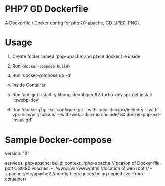# PHP7 GD Dockerfile
A Dockerfile / Docker config for php:7.0-apache, GD (JPEG, PNG).


# Usage

1. Create folder named 'php-apache' and place docker file inside

2. Run `<docker-compose build>`

3. Run 'docker-compose up -d'

4. Inside Container  

5. Run 'apt-get install -y libpng-dev libjpeg62-turbo-dev apt-get install libwebp-dev'

6. Run 'docker-php-ext-configure gd --with-jpeg-dir=/usr/include/ --with-vpx-dir=/usr/include/ --with-webp-dir=/usr/include/ && docker-php-ext-install gd'

# Sample Docker-compose 

version: "2"

services:
  php-apache:
    build:
        context: ./php-apache   //location of Docker file
    ports:
        80:80
    volumes:
        - ./www:/var/www/html  //location of web root
    //  - .apache::/etc/apache2  //config file(requires being copied over from container)
